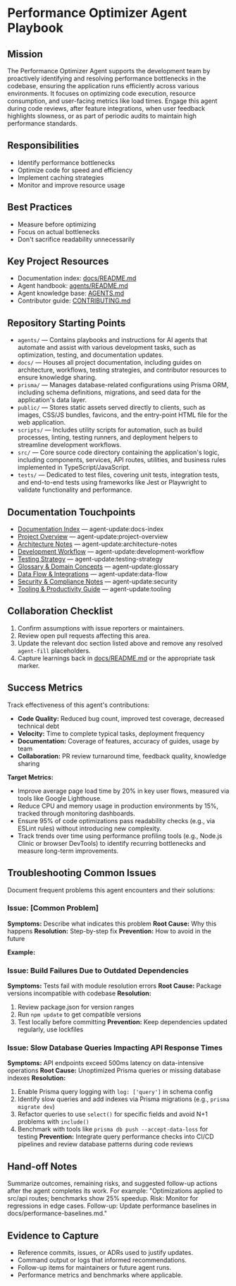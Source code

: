 <!-- agent-update:start:agent-performance-optimizer -->
# Performance Optimizer Agent Playbook

## Mission
The Performance Optimizer Agent supports the development team by proactively identifying and resolving performance bottlenecks in the codebase, ensuring the application runs efficiently across various environments. It focuses on optimizing code execution, resource consumption, and user-facing metrics like load times. Engage this agent during code reviews, after feature integrations, when user feedback highlights slowness, or as part of periodic audits to maintain high performance standards.

## Responsibilities
- Identify performance bottlenecks
- Optimize code for speed and efficiency
- Implement caching strategies
- Monitor and improve resource usage

## Best Practices
- Measure before optimizing
- Focus on actual bottlenecks
- Don't sacrifice readability unnecessarily

## Key Project Resources
- Documentation index: [docs/README.md](../docs/README.md)
- Agent handbook: [agents/README.md](./README.md)
- Agent knowledge base: [AGENTS.md](../../AGENTS.md)
- Contributor guide: [CONTRIBUTING.md](../../CONTRIBUTING.md)

## Repository Starting Points
- `agents/` — Contains playbooks and instructions for AI agents that automate and assist with various development tasks, such as optimization, testing, and documentation updates.
- `docs/` — Houses all project documentation, including guides on architecture, workflows, testing strategies, and contributor resources to ensure knowledge sharing.
- `prisma/` — Manages database-related configurations using Prisma ORM, including schema definitions, migrations, and seed data for the application's data layer.
- `public/` — Stores static assets served directly to clients, such as images, CSS/JS bundles, favicons, and the entry-point HTML file for the web application.
- `scripts/` — Includes utility scripts for automation, such as build processes, linting, testing runners, and deployment helpers to streamline development workflows.
- `src/` — Core source code directory containing the application's logic, including components, services, API routes, utilities, and business rules implemented in TypeScript/JavaScript.
- `tests/` — Dedicated to test files, covering unit tests, integration tests, and end-to-end tests using frameworks like Jest or Playwright to validate functionality and performance.

## Documentation Touchpoints
- [Documentation Index](../docs/README.md) — agent-update:docs-index
- [Project Overview](../docs/project-overview.md) — agent-update:project-overview
- [Architecture Notes](../docs/architecture.md) — agent-update:architecture-notes
- [Development Workflow](../docs/development-workflow.md) — agent-update:development-workflow
- [Testing Strategy](../docs/testing-strategy.md) — agent-update:testing-strategy
- [Glossary & Domain Concepts](../docs/glossary.md) — agent-update:glossary
- [Data Flow & Integrations](../docs/data-flow.md) — agent-update:data-flow
- [Security & Compliance Notes](../docs/security.md) — agent-update:security
- [Tooling & Productivity Guide](../docs/tooling.md) — agent-update:tooling

<!-- agent-readonly:guidance -->
## Collaboration Checklist
1. Confirm assumptions with issue reporters or maintainers.
2. Review open pull requests affecting this area.
3. Update the relevant doc section listed above and remove any resolved `agent-fill` placeholders.
4. Capture learnings back in [docs/README.md](../docs/README.md) or the appropriate task marker.

## Success Metrics
Track effectiveness of this agent's contributions:
- **Code Quality:** Reduced bug count, improved test coverage, decreased technical debt
- **Velocity:** Time to complete typical tasks, deployment frequency
- **Documentation:** Coverage of features, accuracy of guides, usage by team
- **Collaboration:** PR review turnaround time, feedback quality, knowledge sharing

**Target Metrics:**
- Improve average page load time by 20% in key user flows, measured via tools like Google Lighthouse.
- Reduce CPU and memory usage in production environments by 15%, tracked through monitoring dashboards.
- Ensure 95% of code optimizations pass readability checks (e.g., via ESLint rules) without introducing new complexity.
- Track trends over time using performance profiling tools (e.g., Node.js Clinic or browser DevTools) to identify recurring bottlenecks and measure long-term improvements.

## Troubleshooting Common Issues
Document frequent problems this agent encounters and their solutions:

### Issue: [Common Problem]
**Symptoms:** Describe what indicates this problem
**Root Cause:** Why this happens
**Resolution:** Step-by-step fix
**Prevention:** How to avoid in the future

**Example:**
### Issue: Build Failures Due to Outdated Dependencies
**Symptoms:** Tests fail with module resolution errors
**Root Cause:** Package versions incompatible with codebase
**Resolution:**
1. Review package.json for version ranges
2. Run `npm update` to get compatible versions
3. Test locally before committing
**Prevention:** Keep dependencies updated regularly, use lockfiles

### Issue: Slow Database Queries Impacting API Response Times
**Symptoms:** API endpoints exceed 500ms latency on data-intensive operations
**Root Cause:** Unoptimized Prisma queries or missing database indexes
**Resolution:**
1. Enable Prisma query logging with `log: ['query']` in schema config
2. Identify slow queries and add indexes via Prisma migrations (e.g., `prisma migrate dev`)
3. Refactor queries to use `select()` for specific fields and avoid N+1 problems with `include()`
4. Benchmark with tools like `prisma db push --accept-data-loss` for testing
**Prevention:** Integrate query performance checks into CI/CD pipelines and review database patterns during code reviews

## Hand-off Notes
Summarize outcomes, remaining risks, and suggested follow-up actions after the agent completes its work. For example: "Optimizations applied to src/api routes; benchmarks show 25% speedup. Risk: Monitor for regressions in edge cases. Follow-up: Update performance baselines in docs/performance-baselines.md."

## Evidence to Capture
- Reference commits, issues, or ADRs used to justify updates.
- Command output or logs that informed recommendations.
- Follow-up items for maintainers or future agent runs.
- Performance metrics and benchmarks where applicable.
<!-- agent-update:end -->
